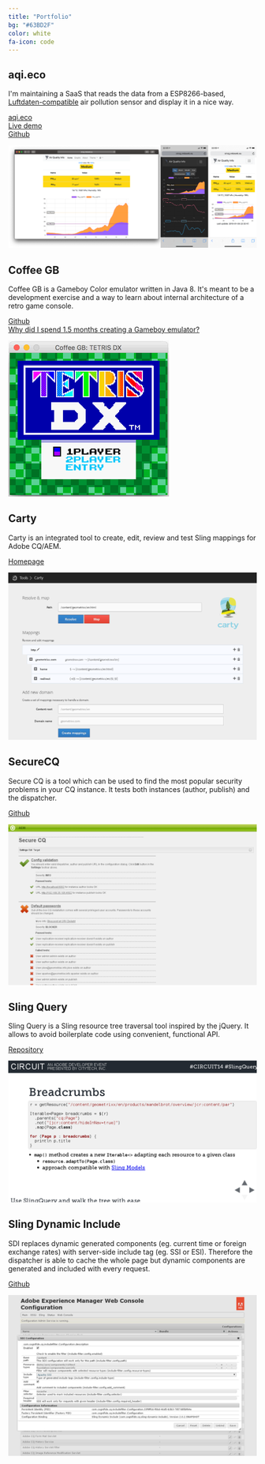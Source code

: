 ```yaml
---
title: "Portfolio"
bg: "#63BD2F"
color: white
fa-icon: code
---
```


## aqi.eco

I'm maintaining a SaaS that reads the data from a ESP8266-based, [Luftdaten-compatible](https://luftdaten.info/feinstaubsensor-bauen/) air pollution sensor and display it in a nice way.

<i class="fa fa-line-chart"></i> <a href="https://aqi.eco">aqi.eco</a><br/>
<i class="fa fa-home"></i> <a href="https://smolna.aqi.eco">Live demo</a><br/>
<i class="fa fa-github"></i> <a href="https://github.com/trekawek/air-quality-info">Github</a>

<a href="https://smog.rekawek.eu">
<img src="img/air-quality-info.png"/>
</a>

## Coffee GB

Coffee GB is a Gameboy Color emulator written in Java 8. It's meant to be a development exercise and a way to learn about internal architecture of a retro game console.

<i class="fa fa-github"></i> <a href="https://github.com/trekawek/coffee-gb">Github</a><br/>
<i class="fa fa-pencil"></i> <a href="http://blog.rekawek.eu/2017/02/09/coffee-gb/">Why did I spend 1.5 months creating a Gameboy emulator?</a>

<a href="https://github.com/trekawek/coffee-gb">
<img src="img/coffee-gb.gif"/>
</a>

## Carty

Carty is an integrated tool to create, edit, review and test Sling mappings for Adobe CQ/AEM.

<i class="fa fa-home"></i> <a href="http://cognifide.github.io/Carty/">Homepage</a>

<a href="http://cognifide.github.io/Carty/">
<img src="img/carty.png" class="screenshot"/>
</a>

## SecureCQ

Secure CQ is a tool which can be used to find the most popular security problems in your CQ instance. It tests both instances (author, publish) and the dispatcher.

<i class="fa fa-github"></i> <a href="https://github.com/Cognifide/SecureCQ">Github</a>

<a href="https://github.com/Cognifide/SecureCQ">
<img src="img/securecq.png" class="screenshot"/>
</a>

## Sling Query

Sling Query is a Sling resource tree traversal tool inspired by the jQuery. It allows to avoid boilerplate code using convenient, functional API.

<i class="fa fa-github"></i> <a href="https://github.com/apache/sling-org-apache-sling-query">Repository</a>

<a href="https://github.com/apache/sling-org-apache-sling-query">
<img src="img/slingquery.png" class="screenshot"/>
</a>

## Sling Dynamic Include

SDI replaces dynamic generated components (eg. current time or foreign exchange rates) with server-side include tag (eg. SSI or ESI). Therefore the dispatcher is able to cache the whole page but dynamic components are generated and included with every request. 

<i class="fa fa-github"></i> <a href="https://github.com/apache/sling-org-apache-sling-dynamic-include">Github</a>

<a href="https://github.com/apache/sling-org-apache-sling-dynamic-include">
<img src="img/sdi.png" class="screenshot"/>
</a>
